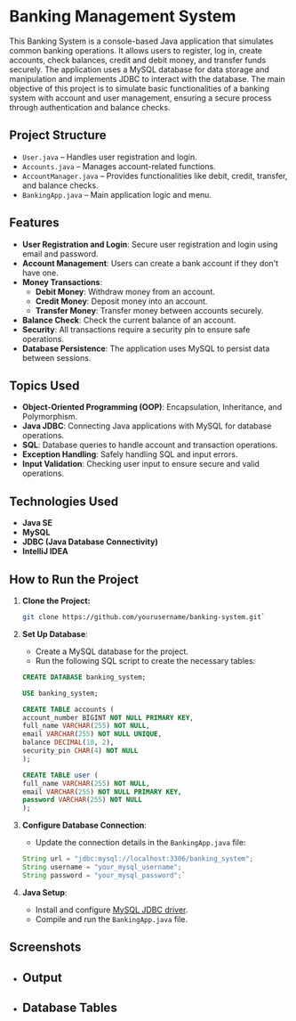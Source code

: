# Banking Management System

This Banking System is a console-based Java application that simulates common banking operations. It allows users to register, log in, create accounts, check balances, credit and debit money, and transfer funds securely. The application uses a MySQL database for data storage and manipulation and implements JDBC to interact with the database. The main objective of this project is to simulate basic functionalities of a banking system with account and user management, ensuring a secure process through authentication and balance checks.

## Project Structure

-   `User.java` – Handles user registration and login.
-   `Accounts.java` – Manages account-related functions.
-   `AccountManager.java` – Provides functionalities like debit, credit, transfer, and balance checks.
-   `BankingApp.java` – Main application logic and menu.


## Features

-   **User Registration and Login**: Secure user registration and login using email and password.
-   **Account Management**: Users can create a bank account if they don't have one.
-   **Money Transactions**:
    -   **Debit Money**: Withdraw money from an account.
    -   **Credit Money**: Deposit money into an account.
    -   **Transfer Money**: Transfer money between accounts securely.
-   **Balance Check**: Check the current balance of an account.
-   **Security**: All transactions require a security pin to ensure safe operations.
-   **Database Persistence**: The application uses MySQL to persist data between sessions.



## Topics Used

-   **Object-Oriented Programming (OOP)**: Encapsulation, Inheritance, and Polymorphism.
-   **Java JDBC**: Connecting Java applications with MySQL for database operations.
-   **SQL**: Database queries to handle account and transaction operations.
-   **Exception Handling**: Safely handling SQL and input errors.
-   **Input Validation**: Checking user input to ensure secure and valid operations.


## Technologies Used

-   **Java SE**
-   **MySQL**
-   **JDBC (Java Database Connectivity)**
-   **IntelliJ IDEA**

## How to Run the Project



1.  **Clone the Project:**
    
    ```bash
    git clone https://github.com/yourusername/banking-system.git`
    ``` 
    
2.  **Set Up Database**:
    
    -   Create a MySQL database for the project.
    -   Run the following SQL script to create the necessary tables:

    
    ```sql
    CREATE DATABASE banking_system;
    
    USE banking_system;
    
	CREATE TABLE accounts ( 
	account_number BIGINT NOT NULL PRIMARY KEY, 
	full_name VARCHAR(255) NOT NULL, 
	email VARCHAR(255) NOT NULL UNIQUE, 
	balance DECIMAL(10, 2), 
	security_pin CHAR(4) NOT NULL 
	);
	
    CREATE TABLE user (
    full_name VARCHAR(255) NOT NULL,
    email VARCHAR(255) NOT NULL PRIMARY KEY,
    password VARCHAR(255) NOT NULL
	);
    ```
3.  **Configure Database Connection**:
    
    -   Update the connection details in the `BankingApp.java` file:
    
    ```java
    String url = "jdbc:mysql://localhost:3306/banking_system";
    String username = "your_mysql_username";
    String password = "your_mysql_password";` 
    ```
    

 4. **Java Setup**:
    -   Install and configure  [MySQL JDBC driver](https://dev.mysql.com/downloads/connector/j/).
    -   Compile and run the  `BankingApp.java`  file.



## Screenshots



- **Output**
	- 

- **Database Tables**  
	- 
